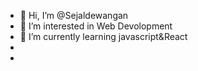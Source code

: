 - 👋 Hi, I’m @Sejaldewangan
- 👀 I’m interested in Web Devolopment
- 🌱 I’m currently learning javascript&React
- 
- 

<!---
Sejaldewangan/Sejaldewangan is a ✨ special ✨ repository because its `README.md` (this file) appears on your GitHub profile.
You can click the Preview link to take a look at your changes.
--->
